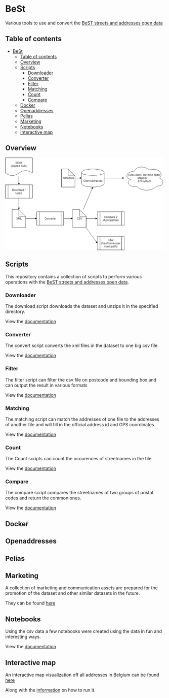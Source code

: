 # BeSt

Various tools to use and convert the [BeST streets and addresses open data](https://opendata.bosa.be/index.nl.html)

## Table of contents
- [BeSt](#best)
  - [Table of contents](#table-of-contents)
  - [Overview](#overview)
  - [Scripts](#scripts)
    - [Downloader](#downloader)
    - [Converter](#converter)
    - [Filter](#filter)
    - [Matching](#matching)
    - [Count](#count)
    - [Compare](#compare)
  - [Docker](#docker)
  - [Openaddresses](#openaddresses)
  - [Pelias](#pelias)
  - [Marketing](#marketing)
  - [Notebooks](#notebooks)
  - [Interactive map](#interactive-map)

## Overview

![Components overview](/docs/components.png)

## Scripts
This repository contains a collection of scripts to perform various operations with the [BeST streets and addresses open data](https://opendata.bosa.be/index.nl.html).

### Downloader
The download script downloads the dataset and unzips it in the specified directory.

View the [documentation](downloader/README.md)

### Converter
The convert script converts the xml files in the dataset to one big csv file.

View the [documentation](converter/README.md)
### Filter
The filter script can filter the csv file on postcode and bounding box and can output the result in various formats

View the [documentation](filter/README.md)
### Matching
The matching script can match the addresses of one file to the addresses of another file and will fill in the official address id and GPS coordinates

View the [documentation](matching/README.md)
### Count
The Count scripts can count the occurences of streetnames in the file

View the [documentation](count/README.md)
### Compare
The compare script compares the streetnames of two groups of postal codes and return the common ones.

View the [documentation](compare/README.md)

## Docker

## Openaddresses

## Pelias

## Marketing
A collection of marketing and communication assets are prepared for the promotion of the dataset and other similar datasets in the future.

They can be found [here](marketing/README.md)

## Notebooks
Using the csv data a few notebooks were created using the data in fun and interesting ways.

View the [documentation](visualizations/README.md)

## Interactive map
An interactive map visualization off all addresses in Belgium can be found [here](https://github.com/oSoc19/best/tree/master/visualizations/server)

Along with the [information](visualizations/server/README.md) on how to run it.
